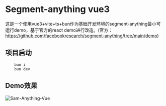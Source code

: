 # Segment-anything vue3

这是一个使用vue3+vite+ts+bun作为基础开发环境的segment-anything最小可运行demo，基于官方的react demo进行改造。(官方：<https://github.com/facebookresearch/segment-anything/tree/main/demo>)

## 项目启动

```shell
    bun i
    bun dev
```

## Demo效果

![Sam-Anything-Vue](./sam.gif)
